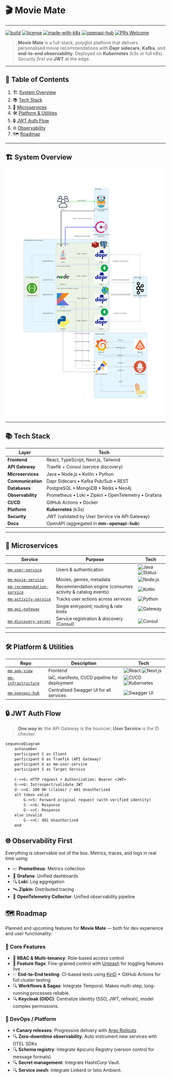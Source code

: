 # 🎬 Movie Mate


---
[![build](https://img.shields.io/github/actions/workflow/status/mankis-movie-mate/mm-infrastructure/deploy.yml?branch=main&logo=github)](https://github.com/mankis-movie-mate/mm-infrastructure/actions)
[![license](https://img.shields.io/github/license/mankis-movie-mate/.github?color=blue)](LICENSE)
[![made-with-k8s](https://img.shields.io/badge/Kubernetes-ready-blue?logo=kubernetes)](docs/k8s)
[![openapi-hub](https://img.shields.io/badge/OpenAPI-Hub-green?logo=swagger)](https://github.com/mankis-movie-mate/mm-openapi-hub)
[![PRs Welcome](https://img.shields.io/badge/PRs-welcome-pink.svg)](#-contributing)


> **Movie Mate** is a full-stack, polyglot platform that delivers personalised movie recommendations with **Dapr sidecars**, **Kafka**, and **end-to-end observability**.
> Deployed on **Kubernetes** (k3s or full k8s). _Security first_ via **JWT** at the edge.

---

## 🔎 Table of Contents
1. 🏗️ [System Overview](#️-system-overview)
2. 📚 [Tech Stack](#-tech-stack)
3. 🧠 [Microservices](#-microservices)
4. 🛠️ [Platform & Utilities](#-platform--utilities)
5. 🔒 [JWT Auth Flow](#-jwt-auth-flow)
6. 🌐 [Observability](#-observability-first)
7. 🗺️ [Roadmap](#-roadmap)


---

## 🏗️ System Overview
![Movie Mate Architecture](../docs/movie-mate-architecture.png)

---

## 📚 Tech Stack
| Layer | Tech                                                 |
|---|------------------------------------------------------|
| **Frontend** | React, TypeScript, Next.js, Tailwind                 |
| **API Gateway** | Traefik + Consul (service discovery)                 |
| **Microservices** | Java • Node.js • Kotlin • Python                     |
| **Communication** | Dapr Sidecars • Kafka Pub/Sub • REST                 |
| **Databases** | PostgreSQL • MongoDB • Redis • Neo4j                 |
| **Observability** | Prometheus • Loki • Zipkin • OpenTelemetry • Grafana |
| **CI/CD** | GitHub Actions • Docker                              |
| **Platform** | **Kubernetes** (k3s)                                 |
| **Security** | JWT (validated by User Service via API Gateway)      |
| **Docs** | OpenAPI (aggregated in **mm-openapi-hub**)           |

---

## 🧠 Microservices
| Service                                                                                       | Purpose                                                    | Tech                                                                                                                                      |
| --------------------------------------------------------------------------------------------- | ---------------------------------------------------------- | ----------------------------------------------------------------------------------------------------------------------------------------- |
| [`mm-user-service`](https://github.com/mankis-movie-mate/mm-user-service)                     | Users & authentication                                     | ![Java](https://img.shields.io/badge/Java-17-blue?logo=java) ![Status](https://img.shields.io/badge/build-passing-brightgreen?style=flat) |
| [`mm-movie-service`](https://github.com/mankis-movie-mate/mm-movie-service)                   | Movies, genres, metadata                                   | ![Node.js](https://img.shields.io/badge/Node.js-18.x-green?logo=node.js)                                                                  |
| [`mm-recommendation-service`](https://github.com/mankis-movie-mate/mm-recommendation-service) | Recommendation engine (consumes activity & catalog events) | ![Kotlin](https://img.shields.io/badge/Kotlin-1.9-blueviolet?logo=kotlin)                                                                 |
| [`mm-activity-service`](https://github.com/mankis-movie-mate/mm-activity-service)             | Tracks user actions across services                        | ![Python](https://img.shields.io/badge/Python-3.11-yellow?logo=python)                                                                    |
| [`mm-api-gateway`](https://github.com/mankis-movie-mate/mm-api-gateway)                       | Single entrypoint; routing & rate limits                   | ![Gateway](https://img.shields.io/badge/Gateway-Traefik-orange?logo=traefikproxy)                                                         |
| [`mm-discovery-server`](https://github.com/mankis-movie-mate/mm-discovery-server)             | Service registration & discovery (Consul)                  | ![Consul](https://img.shields.io/badge/Discovery-Consul-red?logo=consul)                                                                  |


---

## 🛠️ Platform & Utilities
| Repo                                                                          | Description                                   | Tech                                                                                                                                                                        |
|-------------------------------------------------------------------------------|-----------------------------------------------|-----------------------------------------------------------------------------------------------------------------------------------------------------------------------------|
| [`mm-app-view`](https://github.com/mankis-movie-mate/mm-infrastructure)       | Frontend                                      | ![React](https://img.shields.io/badge/React-✔️-blue?logo=react) ![Next.js](https://img.shields.io/badge/Next.js-informational?logo=nextjs)                                  |
| [`mm-infrastructure`](https://github.com/mankis-movie-mate/mm-infrastructure) | IaC, manifests, CI/CD pipeline for deployment | ![CI/CD](https://img.shields.io/badge/GitHub%20Actions-✔️-blue?logo=githubactions) ![Kubernetes](https://img.shields.io/badge/Kubernetes-k3s-informational?logo=kubernetes) |
| [`mm-openapi-hub`](https://github.com/mankis-movie-mate/mm-openapi-hub)       | Centralised Swagger UI for all services       | ![Swagger UI](https://img.shields.io/badge/OpenAPI-Swagger-green?logo=swagger)                                                                                              |



## 🔒 JWT Auth Flow

> **One way in**: the API Gateway is the bouncer; **User Service** is the ID checker.

```mermaid
sequenceDiagram
    autonumber
    participant C as Client
    participant G as Traefik (API Gateway)
    participant U as mm-user-service
    participant S as Target Service

    C->>G: HTTP request + Authorization: Bearer <JWT>
    G->>U: Introspect/validate JWT
    U-->>G: 200 OK (claims) / 401 Unauthorized
    alt token valid
        G->>S: Forward original request (with verified identity)
        S-->>G: Response
        G-->>C: Response
    else invalid
        G-->>C: 401 Unauthorized
    end
```

## 🌐 Observability First

Everything is observable out of the box. Metrics, traces, and logs in real time using:

- 📈 **Prometheus**: Metrics collection
- 🧠 **Grafana**: Unified dashboards
- 🔍 **Loki**: Log aggregation
- 🛰️ **Zipkin**: Distributed tracing
- 📡 **OpenTelemetry Collector**: Unified observability pipeline


## 🗺️ Roadmap

Planned and upcoming features for **Movie Mate** — both for dev experience and user functionality:

### 🎯 Core Features
- 🔐 **RBAC & Multi-tenancy**: Role-based access control 
- 🚩 **Feature flags**: Fine-grained control with [Unleash](https://www.getunleash.io/) for toggling features live
- ✅ **End-to-End testing**: CI-based tests using [KinD](https://kind.sigs.k8s.io/) + GitHub Actions for full cluster testing
- 🔍 **Workflows & Sagas**: Integrate Temporal. Makes multi-step, long-running processes reliable.
- 🔍 **Keycloak (OIDC)**: Centralize identity (SSO, JWT, refresh), model complex permissions.

### 🚀 DevOps / Platform
- 🌀 **Canary releases**: Progressive delivery with [Argo Rollouts](https://argoproj.github.io/argo-rollouts/)
- 🔍 **Zero-downtime observability**: Auto instrument new services with OTEL SDKs
- 🔍 **Schema registry**: Integrate Apicurio Registry (version control for message formats) 
- 🔍 **Secret management**: Integrate HashiCorp Vault.
- 🔍 **Service mesh**: Integrate Linkerd or Istio Ambient.
